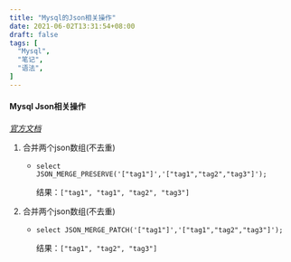 ```yaml
---
title: "Mysql的Json相关操作"
date: 2021-06-02T13:31:54+08:00
draft: false
tags: [
  "Mysql",
  "笔记",
  "语法",
]
---
```

#### Mysql Json相关操作

_[官方文档](https://dev.mysql.com/doc/refman/8.0/en/json.html)_

1. 合并两个json数组(不去重)

    - `select JSON_MERGE_PRESERVE('["tag1"]','["tag1","tag2","tag3"]');`
    
        结果：`["tag1", "tag1", "tag2", "tag3"]`
        
2. 合并两个json数组(不去重)

    - `select JSON_MERGE_PATCH('["tag1"]','["tag1","tag2","tag3"]');`
    
        结果：`["tag1", "tag2", "tag3"]`

